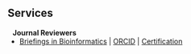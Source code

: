 ## Services

<h4 style="margin:0 10px 0;">Journal Reviewers</h4>

<ul style="margin:0 0 20px;">
  <li><a href="https://academic.oup.com/bib" target="_blank"><autocolor>Briefings in Bioinformatics</autocolor></a> | <a href="https://orcid.org/0000-0002-4734-712X" target="_blank">ORCID</a> | <a href="assets/img/bib-review-cert.png">Certification</a></li>
</ul>
